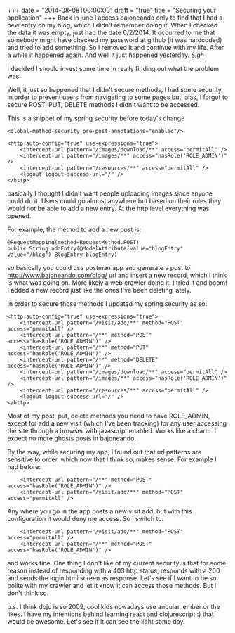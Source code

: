+++
date = "2014-08-08T00:00:00"
draft = "true"
title = "Securing your application"
+++
Back in june I access bajoneando only to find that I had a new entry on my blog, which I didn't remember doing it. When I checked the data it was empty, just had the date 6/2/2014. It occurred to me that somebody might have checked my password at github (it was hardcoded) and tried to add something. So I removed it and continue with my life. After a while it happened again. And well it just happened yesterday. *Sigh*

I decided I should invest some time in really finding out what the problem was. 

Well, it just so happened that I didn't secure methods, I had some security in order to prevent users from navigating to some pages but, alas, I forgot to secure POST, PUT, DELETE methods I didn't want to be accessed. 

This is a snippet of my spring security before today's change

    <global-method-security pre-post-annotations="enabled"/>
    
    <http auto-config="true" use-expressions="true">
        <intercept-url pattern="/images/download/**" access="permitAll" />
        <intercept-url pattern="/images/**" access="hasRole('ROLE_ADMIN')" />
        <intercept-url pattern="/resources/**" access="permitAll" />
        <logout logout-success-url="/" />
    </http>

basically I thought I didn't want people uploading images since anyone could do it. Users could go almost anywhere but based on their roles they would not be able to add a new entry. At the http level everything was opened. 

For example, the method to add a new post is:

    @RequestMapping(method=RequestMethod.POST)
    public String addEntry(@ModelAttribute(value="blogEntry" value="/blog") BlogEntry blogEntry) 

so basically you could use postman app and generate a post to http://www.bajoneando.com/blog/ url and insert a new record, which I think is what was going on. More likely a web crawler doing it. I tried it and boom! I added a new record just like the ones I've been deleting lately. 

In order to secure those methods I updated my spring security as so:

    <http auto-config="true" use-expressions="true">
        <intercept-url pattern="/visit/add/**" method="POST" access="permitAll" />
        <intercept-url pattern="/**" method="POST" access="hasRole('ROLE_ADMIN')" />
        <intercept-url pattern="/**" method="PUT" access="hasRole('ROLE_ADMIN')" />
        <intercept-url pattern="/**" method="DELETE" access="hasRole('ROLE_ADMIN')" />
        <intercept-url pattern="/images/download/**" access="permitAll" />
        <intercept-url pattern="/images/**" access="hasRole('ROLE_ADMIN')" />
        <intercept-url pattern="/resources/**" access="permitAll" />
        <logout logout-success-url="/" />
    </http>

Most of my post, put, delete methods you need to have ROLE_ADMIN, except for add a new visit (which I've been tracking) for any user accessing the site through a browser with javascript enabled. Works like a charm. I expect no more ghosts posts in bajoneando.

By the way, while securing my app, I found out that url patterns are sensitive to order, which now that I think so, makes sense. For example I had before:

        <intercept-url pattern="/**" method="POST" access="hasRole('ROLE_ADMIN')" />
        <intercept-url pattern="/visit/add/**" method="POST" access="permitAll" />
        
Any where you go in the app posts a new visit add, but with this configuration it would deny me access. So I switch  to:

        <intercept-url pattern="/visit/add/**" method="POST" access="permitAll" />
        <intercept-url pattern="/**" method="POST" access="hasRole('ROLE_ADMIN')" />

and works fine. One thing I don't like of my current security is that for some reason instead of responding with a 403 http status, responds with a 200 and sends the login html screen as response. Let's see if I want to be so polite with my crawler and let it know it can access those methods. But I don't think so. 

p.s. I think dojo is so 2009, cool kids nowadays use angular, ember or the likes. I have my intentions behind learning react and clojurescript :) that would be awesome. Let's see if it can see the light some day.